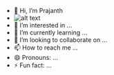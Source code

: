 - 👋 Hi, I’m Prajanth
- 	![alt text](imahttps://github.com/Prajanth123/Prajanth123/blob/main/IMG_20230512_205756_257.jpg?raw=truege.jpg)
- 👀 I’m interested in ...
- 🌱 I’m currently learning ...
- 💞️ I’m looking to collaborate on ...
- 📫 How to reach me ...
- 😄 Pronouns: ...
- ⚡ Fun fact: ...

<!---
Prajanth123/Prajanth123 is a ✨ special ✨ repository because its `README.md` (this file) appears on your GitHub profile.
You can click the Preview link to take a look at your changes.
--->
